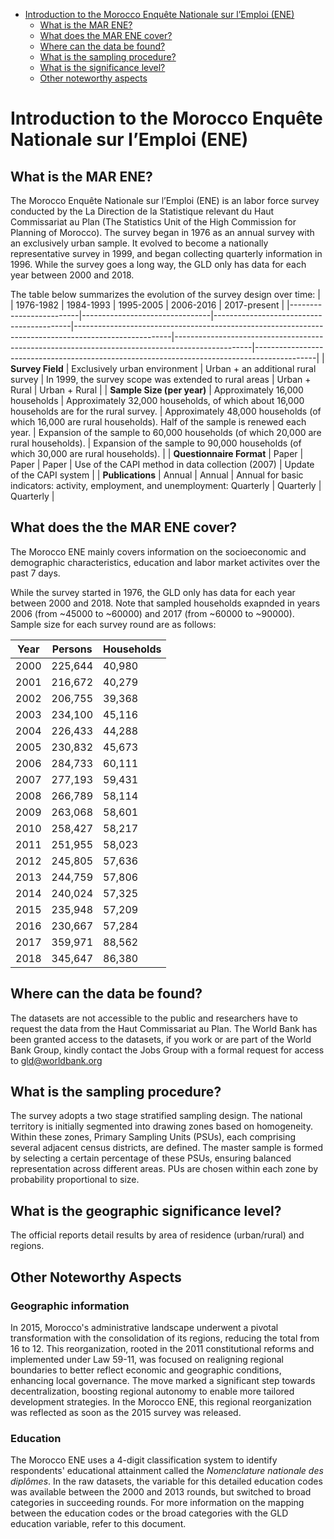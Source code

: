 
-   [Introduction to the Morocco Enquête Nationale sur l’Emploi (ENE)](#introduction-to-morocco-ene)
    -   [What is the MAR ENE?](#what-is-the-mar-ene)
    -   [What does the MAR ENE cover?](#what-does-the-mar-ene-cover)
    -   [Where can the data be found?](#where-can-the-data-be-found)
    -   [What is the sampling
        procedure?](#what-is-the-sampling-procedure)
    -   [What is the significance
        level?](#what-is-the-significance-level)
    -   [Other noteworthy aspects](#other-noteworthy-aspects)


# Introduction to the Morocco Enquête Nationale sur l’Emploi (ENE)

## What is the MAR ENE?

The Morocco Enquête Nationale sur l’Emploi (ENE) is an labor force survey conducted by the La Direction de la Statistique relevant du Haut Commissariat au Plan (The Statistics Unit of the High Commission for Planning of Morocco). The survey began in 1976 as an annual survey with an exclusively urban sample. It evolved to become a nationally representative survey in 1999, and began collecting quarterly information in 1996. While the survey goes a long way, the GLD only has data for each year between 2000 and 2018.  

The table below summarizes the evolution of the survey design over time: 
|                         | 1976-1982                       | 1984-1993                                | 1995-2005                                                                                           | 2006-2016                                                                                     | 2017-present                                                                            |
|-------------------------|--------------------------------|------------------------------------------|------------------------------------------------------------------------------------------------------|-------------------------------------------------------------------------------------------------|---------------------------------------------------------------------------------------------|
| **Survey Field**        | Exclusively urban environment  | Urban + an additional rural survey       | In 1999, the survey scope was extended to rural areas                                               | Urban + Rural                                                                                     | Urban + Rural                                                                                |
| **Sample Size (per year)** | Approximately 16,000 households | Approximately 32,000 households, of which about 16,000 households are for the rural survey. | Approximately 48,000 households (of which 16,000 are rural households). Half of the sample is renewed each year. | Expansion of the sample to 60,000 households (of which 20,000 are rural households).      | Expansion of the sample to 90,000 households (of which 30,000 are rural households).         |
| **Questionnaire Format**   | Paper                           | Paper                                    | Paper                                                                                                 | Use of the CAPI method in data collection (2007)                                               | Update of the CAPI system                                                                      |
| **Publications**        | Annual                          | Annual                                   | Annual for basic indicators: activity, employment, and unemployment: Quarterly                       | Quarterly                                                                                       | Quarterly                                                                                      |


## What does the the MAR ENE cover?

The Morocco ENE mainly covers information on the socioeconomic and demographic characteristics, education and labor market activites over the past 7 days. 

While the survey started in 1976, the GLD only has data for each year between 2000 and 2018. Note that sampled households exapnded in years 2006 (from ~45000 to ~60000) and 2017 (from ~60000 to ~90000). Sample size for each survey round are as follows:

| Year | Persons  | Households |
|------|----------|------------|
| 2000 | 225,644  | 40,980     |
| 2001 | 216,672  | 40,279     |
| 2002 | 206,755  | 39,368     |
| 2003 | 234,100  | 45,116     |
| 2004 | 226,433  | 44,288     |
| 2005 | 230,832  | 45,673     |
| 2006 | 284,733  | 60,111     |
| 2007 | 277,193  | 59,431     |
| 2008 | 266,789  | 58,114     |
| 2009 | 263,068  | 58,601     |
| 2010 | 258,427  | 58,217     |
| 2011 | 251,955  | 58,023     |
| 2012 | 245,805  | 57,636     |
| 2013 | 244,759  | 57,806     |
| 2014 | 240,024  | 57,325     |
| 2015 | 235,948  | 57,209     |
| 2016 | 230,667  | 57,284     |
| 2017 | 359,971  | 88,562     |
| 2018 | 345,647  | 86,380     |

## Where can the data be found?

The datasets are not accessible to the public and researchers have to request the data from the Haut Commissariat au Plan. The World Bank has been granted access to the datasets, if you work or are part of the World Bank Group, kindly contact the Jobs Group with a formal request for access to gld@worldbank.org

## What is the sampling procedure?

The survey adopts a two stage stratified sampling design. The national territory is initially segmented into drawing zones based on homogeneity. Within these zones, Primary Sampling Units (PSUs), each comprising several adjacent census districts, are defined. The master sample is formed by selecting a certain percentage of these PSUs, ensuring balanced representation across different areas. PUs are chosen within each zone by probability proportional to size.

## What is the geographic significance level?

The official reports detail results by area of residence (urban/rural) and regions. 

## Other Noteworthy Aspects

### Geographic information

In 2015, Morocco's administrative landscape underwent a pivotal transformation with the consolidation of its regions, reducing the total from 16 to 12. This reorganization, rooted in the 2011 constitutional reforms and implemented under Law 59-11, was focused on realigning regional boundaries to better reflect economic and geographic conditions, enhancing local governance. The move marked a significant step towards decentralization, boosting regional autonomy to enable more tailored development strategies. In the Morocco ENE, this regional reorganization was reflected as soon as the 2015 survey was released. 

### Education

The Morocco ENE uses a 4-digit classification system to identify respondents' educational attainment called the *Nomenclature nationale des diplômes*. In the raw datasets, the variable for this detailed education codes was available between the 2000 and 2013 rounds, but switched to broad categories in succeeding rounds. For more information on the mapping between the education codes or the broad categories with the GLD education variable, refer to this document.

